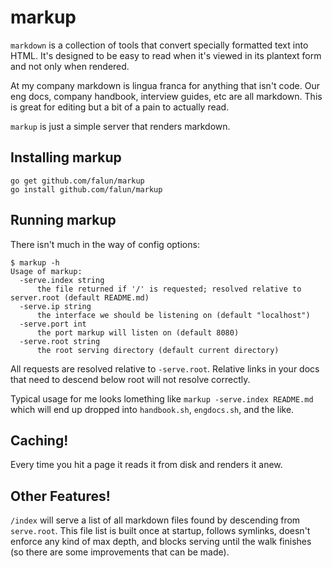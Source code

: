 # markup

`markdown` is a collection of tools that convert specially formatted text into
HTML. It's designed to be easy to read when it's viewed in its plantext form
and not only when rendered.

At my company markdown is lingua franca for anything that isn't code. Our eng
docs, company handbook, interview guides, etc are all markdown. This is great
for editing but a bit of a pain to actually read.

`markup` is just a simple server that renders markdown.

## Installing markup

```
go get github.com/falun/markup
go install github.com/falun/markup
```

## Running markup

There isn't much in the way of config options:

    $ markup -h
    Usage of markup:
      -serve.index string
          the file returned if '/' is requested; resolved relative to server.root (default README.md)
      -serve.ip string
          the interface we should be listening on (default "localhost")
      -serve.port int
          the port markup will listen on (default 8080)
      -serve.root string
          the root serving directory (default current directory)

All requests are resolved relative to `-serve.root`. Relative links in your
docs that need to descend below root will not resolve correctly.

Typical usage for me looks lomething like `markup -serve.index README.md` which
will end up dropped into `handbook.sh`, `engdocs.sh`, and the like.

## Caching!

Every time you hit a page it reads it from disk  and renders it anew.

## Other Features!

`/index` will serve a list of all markdown files found by descending from
`serve.root`. This file list is built once at startup, follows symlinks,
doesn't enforce any kind of max depth, and blocks serving until the walk
finishes (so there are some improvements that can be made).
